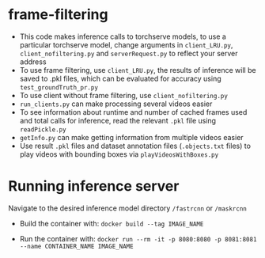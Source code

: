 # frame-filtering

- This code makes inference calls to torchserve models, to use a particular torchserve model, change arguments in `client_LRU.py`, `client_nofiltering.py` and `serverRequest.py` to reflect your server address
- To use frame filtering, use `client_LRU.py`, the results of inference will be saved to .pkl files, which can be evaluated for accuracy using `test_groundTruth_pr.py`
- To use client without frame filtering, use `client_nofiltering.py`
- `run_clients.py` can make processing several videos easier
- To see information about runtime and number of cached frames used and total calls for inference, read the relevant `.pkl` file using `readPickle.py`
- `getInfo.py` can make getting information from multiple videos easier
- Use result `.pkl` files and dataset annotation files (`.objects.txt` files) to play videos with bounding boxes via `playVideosWithBoxes.py`

# Running inference server

Navigate to the desired inference model directory
`/fastrcnn` or `/maskrcnn`

- Build the container with: `docker build --tag IMAGE_NAME`

- Run the container with: `docker run --rm -it -p 8080:8080 -p 8081:8081 --name CONTAINER_NAME IMAGE_NAME`

